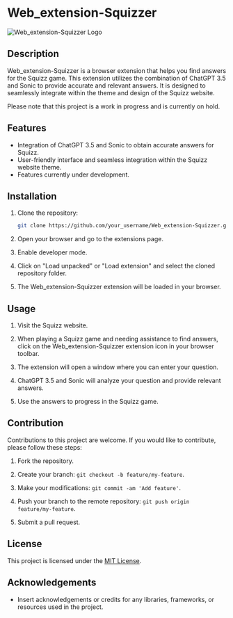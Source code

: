 # Web_extension-Squizzer

![Web_extension-Squizzer Logo](logo.png)

## Description

Web_extension-Squizzer is a browser extension that helps you find answers for the Squizz game. This extension utilizes the combination of ChatGPT 3.5 and Sonic to provide accurate and relevant answers. It is designed to seamlessly integrate within the theme and design of the Squizz website.

Please note that this project is a work in progress and is currently on hold.

## Features

- Integration of ChatGPT 3.5 and Sonic to obtain accurate answers for Squizz.
- User-friendly interface and seamless integration within the Squizz website theme.
- Features currently under development.

## Installation

1. Clone the repository:

   ```bash
   git clone https://github.com/your_username/Web_extension-Squizzer.git
   ```

2. Open your browser and go to the extensions page.

3. Enable developer mode.

4. Click on "Load unpacked" or "Load extension" and select the cloned repository folder.

5. The Web_extension-Squizzer extension will be loaded in your browser.

## Usage

1. Visit the Squizz website.

2. When playing a Squizz game and needing assistance to find answers, click on the Web_extension-Squizzer extension icon in your browser toolbar.

3. The extension will open a window where you can enter your question.

4. ChatGPT 3.5 and Sonic will analyze your question and provide relevant answers.

5. Use the answers to progress in the Squizz game.

## Contribution

Contributions to this project are welcome. If you would like to contribute, please follow these steps:

1. Fork the repository.

2. Create your branch: ```git checkout -b feature/my-feature```.

3. Make your modifications: ```git commit -am 'Add feature'```.

4. Push your branch to the remote repository: ```git push origin feature/my-feature```.

5. Submit a pull request.

## License

This project is licensed under the [MIT License](LICENSE).

## Acknowledgements

- Insert acknowledgements or credits for any libraries, frameworks, or resources used in the project.

